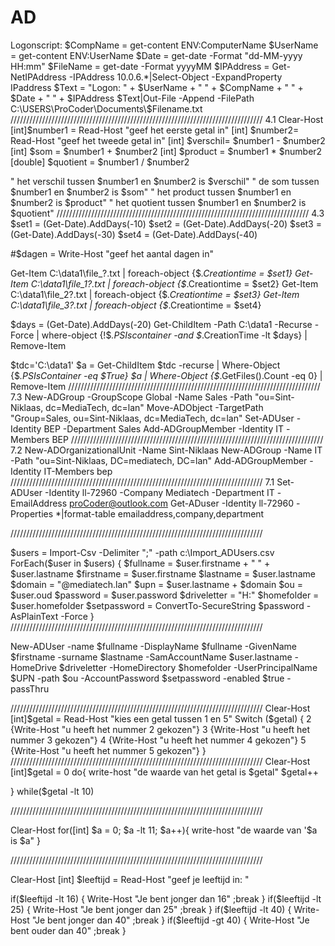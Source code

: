 # AD
Logonscript:
$CompName = get-content ENV:ComputerName
$UserName = get-content ENV:UserName
$Date = get-date -Format "dd-MM-yyyy HH:mm"
$FileName = get-date -Format yyyyMM
$IPAddress = Get-NetIPAddress -IPAddress 10.0.6.*|Select-Object -ExpandProperty IPaddress
$Text = "Logon: " + $UserName + " " + $CompName + " " + $Date + " " + $IPAddress
$Text|Out-File -Append -FilePath C:\USERS\ProCoder\Documents\$Filename.txt
////////////////////////////////////////////////////////////////////////////////
4.1
Clear-Host
[int]$number1 = Read-Host "geef het eerste getal in"
[int] $number2= Read-Host "geef het tweede getal in"
[int] $verschil= $number1 - $number2
[int] $som = $number1 + $number2
[int] $product = $number1 * $number2
[double] $quotient = $number1 / $number2

 " het verschil tussen $number1 en $number2 is $verschil"
 " de som tussen $number1 en $number2 is $som"
 " het product tussen $number1 en $number2 is $product"
 " het quotient tussen $number1 en $number2 is $quotient"
 ////////////////////////////////////////////////////////////////////////////////
4.3
$set1 = (Get-Date).AddDays(-10)
$set2 = (Get-Date).AddDays(-20)
$set3 = (Get-Date).AddDays(-30)
$set4 = (Get-Date).AddDays(-40)

#$dagen = Write-Host "geef het aantal dagen in"

Get-Item C:\data1\file_?.txt | foreach-object {$_.Creationtime = $set1}
Get-Item C:\data1\file_1?.txt | foreach-object {$_.Creationtime = $set2}
Get-Item C:\data1\file_2?.txt | foreach-object {$_.Creationtime = $set3}
Get-Item C:\data1\file_3?.txt | foreach-object {$_.Creationtime = $set4}

$days = (Get-Date).AddDays(-20)
Get-ChildItem -Path C:\data1 -Recurse -Force | where-object {!$_.PSIscontainer -and $_.CreationTime -lt $days} | Remove-Item

$tdc='C:\data1'
$a = Get-ChildItem $tdc -recurse | Where-Object {$_.PSIsContainer -eq $True}
$a | Where-Object {$_.GetFiles().Count -eq 0} | Remove-Item
////////////////////////////////////////////////////////////////////////////////
7.3
New-ADGroup -GroupScope Global -Name Sales -Path "ou=Sint-Niklaas, dc=MediaTech, dc=lan"
Move-ADObject -TargetPath "Group=Sales, ou=Sint-Niklaas, dc=MediaTech, dc=lan"
Set-ADUser -Identity BEP -Department Sales
Add-ADGroupMember -Identity IT -Members BEP
////////////////////////////////////////////////////////////////////////////////
7.2
New-ADOrganizationalUnit -Name Sint-Niklaas
New-ADGroup -Name IT -Path "ou=Sint-Niklaas, DC=mediatech, DC=lan"
Add-ADGroupMember -Identity IT-Members bep
////////////////////////////////////////////////////////////////////////////////
7.1
Set-ADUser -Identity ll-72960 -Company Mediatech -Department IT -EmailAddress proCoder@outlook.com
Get-ADuser -Identity ll-72960 -Properties *|format-table emailaddress,company,department

////////////////////////////////////////////////////////////////////////////////


$users = Import-Csv -Delimiter ";" -path c:\Import_ADUsers.csv
ForEach($user in $users)
{
$fullname = $user.firstname + " " + $user.lastname
$firstname = $user.firstname
$lastname = $user.lastname
$domain = "@mediatech.lan"
$upn = $user.lastname + $domain
$ou = $user.oud
$password = $user.password
$driveletter = "H:"
$homefolder = $user.homefolder
$setpassword = ConvertTo-SecureString $password -AsPlainText -Force
}
////////////////////////////////////////////////////////////////////////////////

New-ADUser -name $fullname
 -DisplayName $fullname
  -GivenName $firstname 
  -surname $lastname 
  -SamAccountName $user.lastname 
  -HomeDrive $driveletter
-HomeDirectory $homefolder 
-UserPrincipalName $UPN 
-path $ou
 -AccountPassword $setpassword 
 -enabled $true -passThru

////////////////////////////////////////////////////////////////////////////////
Clear-Host
[int]$getal = Read-Host "kies een getal tussen 1 en 5"
Switch ($getal)
{
2 {Write-Host "u heeft het nummer 2 gekozen"}
3 {Write-Host "u heeft het nummer 3 gekozen"}
4 {Write-Host "u heeft het nummer 4 gekozen"}
5 {Write-Host "u heeft het nummer 5 gekozen"}
}
////////////////////////////////////////////////////////////////////////////////
Clear-Host
[int]$getal = 0
do{
write-host "de waarde van het getal is $getal"
$getal++

}
while($getal -lt 10)


////////////////////////////////////////////////////////////////////////////////

Clear-Host
for([int] $a = 0; $a -lt 11; $a++){
write-host "de waarde van '$a is $a"
}

////////////////////////////////////////////////////////////////////////////////

Clear-Host
[int] $leeftijd = Read-Host "geef je leeftijd in: "

if($leeftijd -lt 16) {
Write-Host "Je bent jonger dan 16" ;break
}
if($leeftijd -lt 25) {
Write-Host "Je bent jonger dan 25" ;break
}
if($leeftijd -lt 40) {
Write-Host "Je bent jonger dan 40" ;break
}
if($leeftijd -gt 40) {
Write-Host "Je bent ouder dan 40" ;break
}
